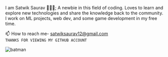 I am Satwik Saurav 👨🏻‍💻; A newbie in this field of coding. Loves to learn and explore new technologies and share the knowledge back to the community. I work on ML projects, web dev, and some game development in my free time.

📫 How to reach me- satwiksaurav12@gmail.com\
`THANKS FOR VIEWING MY GITHUB ACCOUNT`
<!--
**satwikambashta/satwikambashta** is a ✨ _special_ ✨ repository because its `README.md` (this file) appears on your GitHub profile.

Here are some ideas to get you started:

- 🔭 I’m currently working on ...
- 🌱 I’m currently learning ...![batman (1)](https://user-images.githubusercontent.com/113183355/201486258-711e4c6d-8985-4e25-9685-1ff140532f3f.gif)

- 👯 I’m looking to collaborate on ...
- 🤔 I’m looking for help with ...
- 💬 Ask me about ...
- 📫 How to reach me: ...
- 😄 Pronouns: ...
- ⚡ Fun fact: ...
-->
![batman](https://user-images.githubusercontent.com/113183355/201486270-e3c39a57-4d45-4e26-80a1-8df50ec3f4e8.gif)
